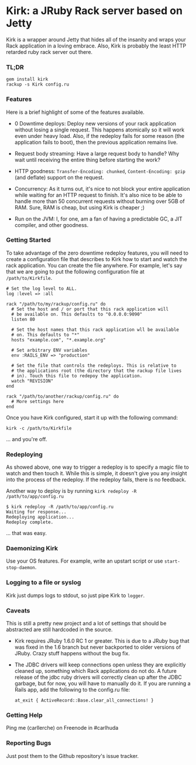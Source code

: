# Kirk: a JRuby Rack server based on Jetty

Kirk is a wrapper around Jetty that hides all of the insanity and wraps your
Rack application in a loving embrace. Also, Kirk is probably the least HTTP
retarded ruby rack server out there.

### TL;DR

    gem install kirk
    rackup -s Kirk config.ru

### Features

Here is a brief highlight of some of the features available.

* 0 Downtime deploys: Deploy new versions of your rack application without
  losing a single request. This happens atomically so it will work even under
  heavy load. Also, if the redeploy fails for some reason (the application fails
  to boot), then the previous application remains live.

* Request body streaming: Have a large request body to handle? Why wait until
  receiving the entire thing before starting the work?

* HTTP goodness: `Transfer-Encoding: chunked`, `Content-Encoding: gzip` (and
  deflate) support on the request.

* Concurrency: As it turns out, it's nice to not block your entire application
  while waiting for an HTTP request to finish. It's also nice to be able to
  handle more than 50 concurrent requests without burning over 5GB of RAM. Sure,
  RAM is cheap, but using Kirk is cheaper ;)

* Run on the JVM: I, for one, am a fan of having a predictable GC, a JIT
  compiler, and other goodness.

### Getting Started

To take advantage of the zero downtime redeploy features, you will need to
create a configuration file that describes to Kirk how to start and watch the
rack application. You can create the file anywhere. For example, let's say that
we are going to put the following configuration file at `/path/to/Kirkfile`.

    # Set the log level to ALL.
    log :level => :all

    rack "/path/to/my/rackup/config.ru" do
      # Set the host and / or port that this rack application will
      # be available on. This defaults to "0.0.0.0:9090"
      listen 80

      # Set the host names that this rack application wll be available
      # on. This defaults to "*"
      hosts "example.com", "*.example.org"

      # Set arbitrary ENV variables
      env :RAILS_ENV => "production"

      # Set the file that controls the redeploys. This is relative to
      # the applications root (the directory that the rackup file lives
      # in). Touch this file to redepoy the application.
      watch "REVISION"
    end

    rack "/path/to/another/rackup/config.ru" do
      # More settings here
    end

Once you have Kirk configured, start it up with the following command:

    kirk -c /path/to/Kirkfile

... and you're off.

### Redeploying

As showed above, one way to trigger a redeploy is to specify a magic file to
watch and then touch it. While this is simple, it doesn't give you any insight
into the process of the redeploy. If the redeploy fails, there is no feedback.

Another way to deploy is by running `kirk redeploy -R /path/to/app/config.ru`

    $ kirk redeploy -R /path/to/app/config.ru
    Waiting for response...
    Redeploying application...
    Redeploy complete.

... that was easy.

### Daemonizing Kirk

Use your OS features. For example, write an upstart script or use
`start-stop-daemon`.

### Logging to a file or syslog

Kirk just dumps logs to stdout, so just pipe Kirk to `logger`.

### Caveats

This is still a pretty new project and a lot of settings that should be
abstracted are still hardcoded in the source.

* Kirk requires JRuby 1.6.0 RC 1 or greater. This is due to a JRuby bug that
  was fixed in the 1.6 branch but never backported to older versions of JRuby.
  Crazy stuff happens without the bug fix.

* The JDBC drivers will keep connections open unless they are explicitly
  cleaned up, something which Rack applications do not do. A future release of
  the jdbc ruby drivers will correctly clean up after the JDBC garbage, but for
  now, you will have to manually do it. If you are running a Rails app, add the
  following to the config.ru file:

      at_exit { ActiveRecord::Base.clear_all_connections! }

### Getting Help

Ping me (carllerche) on Freenode in #carlhuda

### Reporting Bugs

Just post them to the Github repository's issue tracker.
